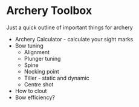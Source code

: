 Archery Toolbox
===============

Just a quick outline of important things for archery

* Archery Calculator - calculate your sight marks
* Bow tuning
    * Alignment
    * Plunger tuning
    * Spine
    * Nocking point
    * Tiller - static and dynamic
    * Centre shot
* How to clout
* Bow efficiency?
